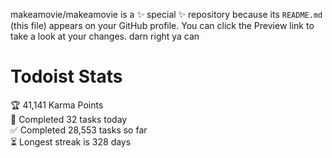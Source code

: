 makeamovie/makeamovie is a ✨ special ✨ repository because its `README.md` (this file) appears on your GitHub profile.
You can click the Preview link to take a look at your changes. darn right ya can

# Todoist Stats

<!-- TODO-IST:START -->
🏆  41,141 Karma Points           
🌸  Completed 32 tasks today           
✅  Completed 28,553 tasks so far           
⏳  Longest streak is 328 days
<!-- TODO-IST:END -->